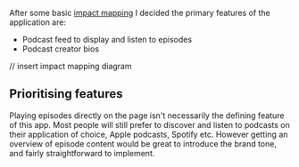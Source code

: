 After some basic [impact mapping](https://www.youtube.com/watch?v=aP6KqVuo9Jk&ab_channel=TheAgileBroadcast) I decided the primary features of the application are:

- Podcast feed to display and listen to episodes
- Podcast creator bios 

// insert impact mapping diagram

## Prioritising features

Playing episodes directly on the page isn't necessarily the defining feature of this app. Most people will still prefer to discover and listen to podcasts on their application of choice, Apple podcasts, Spotify etc.
However getting an overview of episode content would be great to introduce the brand tone, and fairly straightforward to implement.